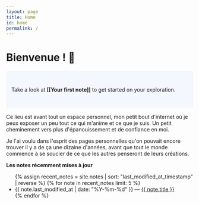 ```yaml
---
layout: page
title: Home
id: home
permalink: /
---
```


# Bienvenue ! 🌱

<p style="padding: 3em 1em; background: #f5f7ff; border-radius: 4px;">
  Take a look at <span style="font-weight: bold">[[Your first note]]</span> to get started on your exploration.
</p>

Ce lieu est avant tout un espace personnel, mon petit bout d'internet où je peux exposer un peu tout ce qui m'anime et ce que je suis. Un petit cheminement vers plus d'épanouissement et de confiance en moi.

Je l'ai voulu dans l'esprit des pages personnelles qu'on pouvait encore trouver il y a de ça une dizaine d'années, avant que tout le monde commence à se soucier de ce que les autres penseront de leurs créations.



<strong>Les notes récemment mises à jour</strong>

<ul>
  {% assign recent_notes = site.notes | sort: "last_modified_at_timestamp" | reverse %}
  {% for note in recent_notes limit: 5 %}
    <li>
      {{ note.last_modified_at | date: "%Y-%m-%d" }} — <a class="internal-link" href="{{ site.baseurl }}{{ note.url }}">{{ note.title }}</a>
    </li>
  {% endfor %}
</ul>

<style>
  .wrapper {
    max-width: 46em;
  }
</style>
